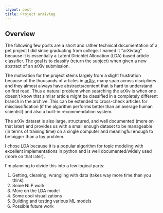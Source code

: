 ```yaml
---
layout: post
title: Project arXivtag
---
```


## Overview

The following few posts are a short and rather technical documentation of a pet project I did since graduating from college. I named it "arXivtag" because it is essentially a Latent Dirichlet Allocation (LDA) based article classifier. The goal is to classify (return the subject) when given a new abstract of an arXiv submission.

The motivation for the project stems largely from a slight frustration because of the thousands of articles in [arXiv](https://arxiv.org/), many span across disciplines and they almost always have abstracts/content that is hard to understand on first read. Thus a natural problem when searching the arXiv is when one doesn't know that similar article might be classified in a completely different branch in the archive. This can be extended to cross-check articles for misclassification (if the algorithm performs better than an average human scientist) and also a built-in recommendation system.

The arXiv dataset is also large, structured, and well documented (more on that later) and provides us with a small enough dataset to be manageable (in terms of training time) on a single computer and meaningful enough to be bigger than a toy problem.

I chose LDA because it is a popular algorithm for topic modeling with excellent implementations in python and is well documented/widely used (more on that later). 

I'm planning to divide this into a few logical parts:
1. Getting, cleaning, wrangling with data (takes way more time than you think)
2. Some NLP work
3. More on the LDA model
4. Some cool visualizations
5. Building and testing various ML models 
6. Possible future work

<!--more-->
